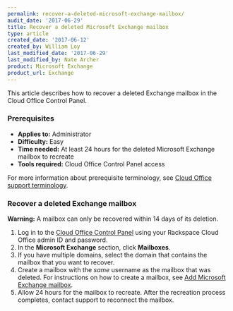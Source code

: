 ```yaml
---
permalink: recover-a-deleted-microsoft-exchange-mailbox/
audit_date: '2017-06-29'
title: Recover a deleted Microsoft Exchange mailbox
type: article
created_date: '2017-06-12'
created_by: William Loy
last_modified_date: '2017-06-29'
last_modified_by: Nate Archer
product: Microsoft Exchange
product_url: Exchange
---
```


This article describes how to recover a deleted Exchange mailbox in the Cloud Office Control Panel.

### Prerequisites

- **Applies to:** Administrator
- **Difficulty:** Easy
- **Time needed:** At least 24 hours for the deleted Microsoft Exchange mailbox to recreate
- **Tools required:** Cloud Office Control Panel access

For more information about prerequisite terminology, see [Cloud Office support terminology](/how-to/cloud-office-support-terminology).

### Recover a deleted Exchange mailbox

**Warning:** A mailbox can only be recovered within 14 days of its deletion.

1. Log in to the [Cloud Office Control Panel](https://cp.rackspace.com/) using your Rackspace Cloud Office admin ID and password.
2. In the **Microsoft Exchange** section, click **Mailboxes**.
3. If you have multiple domains, select the domain that contains the mailbox that you want to recover.
4. Create a mailbox with the *same* username as the mailbox that was deleted. For instructions on how to create a mailbox, see [Add Microsoft Exchange mailbox](/how-to/adding-microsoft-exchange-mailboxes/).
5. Allow 24 hours for the mailbox to recreate. After the recreation process completes, contact support to reconnect the mailbox.
